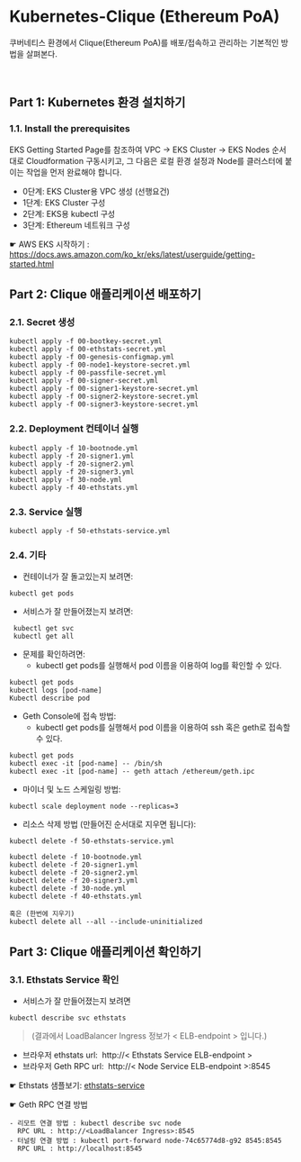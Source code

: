 # Kubernetes-Clique (Ethereum PoA)
쿠버네티스 환경에서 Clique(Ethereum PoA)를 배포/접속하고 관리하는 기본적인 방법을 살펴본다.

&nbsp;
## Part 1: Kubernetes 환경 설치하기 
### 1.1. Install the prerequisites
EKS Getting Started Page를 참조하여 VPC -> EKS Cluster -> EKS Nodes 순서대로 Cloudformation 구동시키고,
그 다음은  로컬 환경 설정과 Node를 클러스터에 붙이는 작업을 먼저 완료해야 합니다.
   
- 0단계: EKS Cluster용 VPC 생성 (선행요건)
- 1단계: EKS Cluster 구성
- 2단계: EKS용 kubectl 구성
- 3단계: Ethereum 네트워크 구성

☛ AWS EKS 시작하기 : https://docs.aws.amazon.com/ko_kr/eks/latest/userguide/getting-started.html

## Part 2: Clique 애플리케이션 배포하기
### 2.1. Secret 생성                      
````
kubectl apply -f 00-bootkey-secret.yml		
kubectl apply -f 00-ethstats-secret.yml		
kubectl apply -f 00-genesis-configmap.yml	
kubectl apply -f 00-node1-keystore-secret.yml	
kubectl apply -f 00-passfile-secret.yml		
kubectl apply -f 00-signer-secret.yml
kubectl apply -f 00-signer1-keystore-secret.yml	
kubectl apply -f 00-signer2-keystore-secret.yml
kubectl apply -f 00-signer3-keystore-secret.yml
````

### 2.2. Deployment 컨테이너 실행
````
kubectl apply -f 10-bootnode.yml
kubectl apply -f 20-signer1.yml
kubectl apply -f 20-signer2.yml
kubectl apply -f 20-signer3.yml
kubectl apply -f 30-node.yml
kubectl apply -f 40-ethstats.yml
````

### 2.3. Service 실행 
````
kubectl apply -f 50-ethstats-service.yml
````

### 2.4. 기타

* 컨테이너가 잘 돌고있는지 보려면:
````
kubectl get pods 
````
* 서비스가 잘 만들어졌는지 보려면:
````
 kubectl get svc
 kubectl get all
````
* 문제를 확인하려면:
  - kubectl get pods를 실행해서 pod 이름을 이용하여 log를 확인할 수 있다.
````                                            
kubectl get pods
kubectl logs [pod-name]
Kubectl describe pod
````
* Geth Console에 접속 방법:
  - kubectl get pods를 실행해서 pod 이름을 이용하여 ssh 혹은 geth로 접속할 수 있다.
````
kubectl get pods
kubectl exec -it [pod-name] -- /bin/sh     
kubectl exec -it [pod-name] -- geth attach /ethereum/geth.ipc 
````
* 마이너 및 노드 스케일링 방법:
````
kubectl scale deployment node --replicas=3
````       
* 리소스 삭제 방법 (만들어진 순서대로 지우면 됩니다):
````
kubectl delete -f 50-ethstats-service.yml

kubectl delete -f 10-bootnode.yml
kubectl delete -f 20-signer1.yml
kubectl delete -f 20-signer2.yml
kubectl delete -f 20-signer3.yml
kubectl delete -f 30-node.yml
kubectl delete -f 40-ethstats.yml

혹은 (한번에 지우기)
kubectl delete all --all --include-uninitialized
````


## Part 3: Clique 애플리케이션 확인하기
### 3.1. Ethstats Service 확인   

* 서비스가 잘 만들어졌는지 보려면 
````
kubectl describe svc ethstats 
````
> (결과에서 LoadBalancer Ingress 정보가 < ELB-endpoint > 입니다.)

  - 브라우저 ethstats url:  http://< Ethstats Service ELB-endpoint > 
  - 브라우저 Geth RPC url:  http://< Node Service ELB-endpoint >:8545

 ☛ Ethstats 샘플보기:  [ethstats-service](http://a9a8dc62fe09d11e8b48f0afe50d04d1-1431212487.us-west-2.elb.amazonaws.com)
 
 ☛ Geth RPC 연결 방법
 
    - 리모트 연결 방법 : kubectl describe svc node
      RPC URL : http://<LoadBalancer Ingress>:8545 
    - 터널링 연결 방법 : kubectl port-forward node-74c65774d8-g92 8545:8545
      RPC URL : http://localhost:8545              
 
